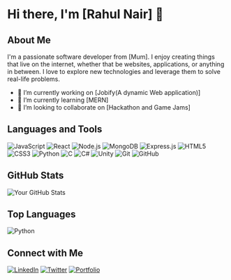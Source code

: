 # Hi there, I'm [Rahul Nair] 👋

## About Me

I'm a passionate software developer from [Mum]. I enjoy creating things that live on the internet, whether that be websites, applications, or anything in between. I love to explore new technologies and leverage them to solve real-life problems.

- 🔭 I’m currently working on [Jobify(A dynamic Web application)]
- 🌱 I’m currently learning [MERN]
- 👯 I’m looking to collaborate on [Hackathon and Game Jams]

## Languages and Tools

![JavaScript](https://img.shields.io/badge/-JavaScript-000?&logo=JavaScript)
![React](https://img.shields.io/badge/-React-000?&logo=React)
![Node.js](https://img.shields.io/badge/-Node.js-000?&logo=node.js)
![MongoDB](https://img.shields.io/badge/-MongoDB-000?&logo=mongodb)
![Express.js](https://img.shields.io/badge/-Express.js-000?&logo=express)
![HTML5](https://img.shields.io/badge/-HTML5-000?&logo=html5)
![CSS3](https://img.shields.io/badge/-CSS3-000?&logo=css3)
![Python](https://img.shields.io/badge/-Python-000?&logo=Python)
![C](https://img.shields.io/badge/-C-000?&logo=C)
![C#](https://img.shields.io/badge/-C%23-000?&logo=c-sharp)
![Unity](https://img.shields.io/badge/-Unity-000?&logo=unity)
![Git](https://img.shields.io/badge/-Git-000?&logo=git)
![GitHub](https://img.shields.io/badge/-GitHub-000?&logo=github)

## GitHub Stats

![Your GitHub Stats](https://github-readme-stats.vercel.app/api?username=yourusername&show_icons=true&theme=radical)

## Top Languages

![Python](https://github-readme-stats.vercel.app/api/top-langs/?username=yourusername&layout=compact&theme=radical)

## Connect with Me

[![LinkedIn](https://img.shields.io/badge/-LinkedIn-000?&logo=LinkedIn)](https://www.linkedin.com/in/yourprofile)
[![Twitter](https://img.shields.io/badge/-Twitter-000?&logo=Twitter)](https://twitter.com/yourprofile)
[![Portfolio](https://img.shields.io/badge/-Portfolio-000?&logo=Portfolio)](https://yourportfolio.com)

<!--START_SECTION:waka-->
<!--END_SECTION:waka-->

<!--
**yourusername/yourusername** is a ✨ special ✨ repository because its `README.md` (this file) appears on your GitHub profile.
You can click the Preview link to take a look at your changes.
-->
